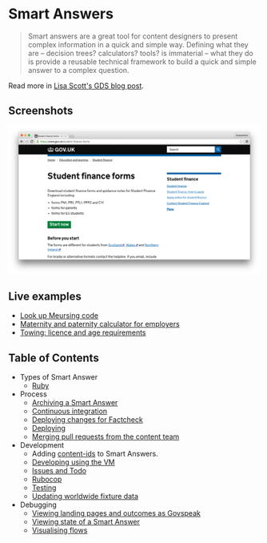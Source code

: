 # Smart Answers

> Smart answers are a great tool for content designers to present complex information in a quick and simple way. Defining what they are – decision trees? calculators? tools? is immaterial – what they do is provide a reusable technical framework to build a quick and simple answer to a complex question.

Read more in [Lisa Scott's GDS blog post](https://gds.blog.gov.uk/2012/02/16/smart-answers-are-smart/).

## Screenshots

![Student Finance Forms screenshot](./doc/assets/govuk-student-finance-forms.png)

## Live examples

* [Look up Meursing code](https://www.gov.uk/additional-commodity-code)
* [Maternity and paternity calculator for employers](https://www.gov.uk/maternity-paternity-calculator)
* [Towing: licence and age requirements](https://www.gov.uk/towing-rules)

## Table of Contents

* Types of Smart Answer
  * [Ruby](doc/smart-answer-flows.md)
* Process
  * [Archiving a Smart Answer](doc/archiving.md)
  * [Continuous integration](doc/continuous-integration.md)
  * [Deploying changes for Factcheck](doc/factcheck.md)
  * [Deploying](doc/deploying.md)
  * [Merging pull requests from the content team](doc/merging-content-prs.md)
* Development
  * Adding [content-ids](doc/content-ids.md) to Smart Answers.
  * [Developing using the VM](doc/developing-using-vm.md)
  * [Issues and Todo](https://github.com/alphagov/smart-answers/issues)
  * [Rubocop](doc/rubocop.md)
  * [Testing](doc/testing.md)
  * [Updating worldwide fixture data](doc/updating-worldwide-fixture-data.md)
* Debugging
  * [Viewing landing pages and outcomes as Govspeak](doc/viewing-templates-as-govspeak.md)
  * [Viewing state of a Smart Answer](doc/viewing-state.md)
  * [Visualising flows](doc/visualising-flows.md)
